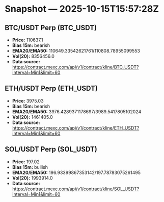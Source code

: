 # Snapshot — 2025-10-15T15:57:28Z

## BTC/USDT Perp (BTC_USDT)
- **Price:** 110637.1
- **Bias 15m:** bearish
- **EMA20/EMA50:** 110649.33542621761/110808.78955099553
- **Vol(20):** 8356456.0
- **Data source:** https://contract.mexc.com/api/v1/contract/kline/BTC_USDT?interval=Min1&limit=60

## ETH/USDT Perp (ETH_USDT)
- **Price:** 3975.03
- **Bias 15m:** bearish
- **EMA20/EMA50:** 3976.4289371178697/3989.5417805102024
- **Vol(20):** 1461405.0
- **Data source:** https://contract.mexc.com/api/v1/contract/kline/ETH_USDT?interval=Min1&limit=60

## SOL/USDT Perp (SOL_USDT)
- **Price:** 197.02
- **Bias 15m:** bullish
- **EMA20/EMA50:** 196.93399867353142/197.78783075261495
- **Vol(20):** 1993914.0
- **Data source:** https://contract.mexc.com/api/v1/contract/kline/SOL_USDT?interval=Min1&limit=60
